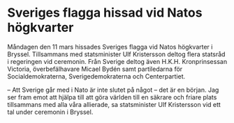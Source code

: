 # Sveriges flagga hissad vid Natos högkvarter

Måndagen den 11 mars hissades Sveriges flagga vid Natos högkvarter i Bryssel. Tillsammans med statsminister Ulf Kristersson deltog flera statsråd i regeringen vid ceremonin. Från Sverige deltog även H.K.H. Kronprinsessan Victoria, överbefälhavare Micael Bydén samt partiledarna för Socialdemokraterna, Sverigedemokraterna och Centerpartiet.


– Att Sverige går med i Nato är inte slutet på något – det är en början. Jag ser fram emot att hjälpa till att göra världen till en säkrare och friare plats tillsammans med alla våra allierade, sa statsminister Ulf Kristersson vid ett tal under ceremonin i Bryssel.
